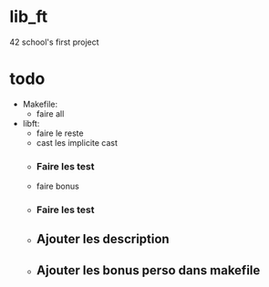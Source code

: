 # lib_ft
42 school's first project 


# todo
- Makefile:
  - faire all
- libft:
  - faire le reste
  - cast les implicite cast
  - ### Faire les test
  - faire bonus
  - ### Faire les test
  - ## Ajouter les description
  - ## Ajouter les bonus perso dans makefile